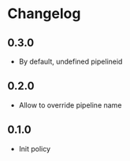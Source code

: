 # Changelog

## 0.3.0
 
* By default, undefined pipelineid

## 0.2.0

* Allow to override pipeline name

## 0.1.0

* Init policy
